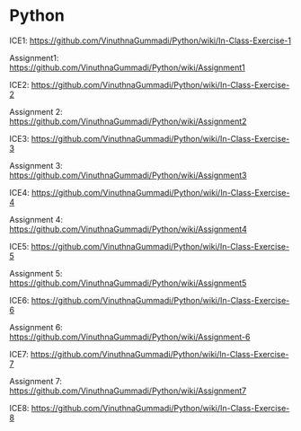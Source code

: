# Python

ICE1:
https://github.com/VinuthnaGummadi/Python/wiki/In-Class-Exercise-1

Assignment1:
https://github.com/VinuthnaGummadi/Python/wiki/Assignment1

ICE2:
https://github.com/VinuthnaGummadi/Python/wiki/In-Class-Exercise-2

Assignment 2:
https://github.com/VinuthnaGummadi/Python/wiki/Assignment2

ICE3:
https://github.com/VinuthnaGummadi/Python/wiki/In-Class-Exercise-3

Assignment 3:
https://github.com/VinuthnaGummadi/Python/wiki/Assignment3

ICE4:
https://github.com/VinuthnaGummadi/Python/wiki/In-Class-Exercise-4

Assignment 4:
https://github.com/VinuthnaGummadi/Python/wiki/Assignment4

ICE5:
https://github.com/VinuthnaGummadi/Python/wiki/In-Class-Exercise-5

Assignment 5:
https://github.com/VinuthnaGummadi/Python/wiki/Assignment5

ICE6:
https://github.com/VinuthnaGummadi/Python/wiki/In-Class-Exercise-6

Assignment 6:
https://github.com/VinuthnaGummadi/Python/wiki/Assignment-6

ICE7:
https://github.com/VinuthnaGummadi/Python/wiki/In-Class-Exercise-7

Assignment 7:
https://github.com/VinuthnaGummadi/Python/wiki/Assignment7

ICE8:
https://github.com/VinuthnaGummadi/Python/wiki/In-Class-Exercise-8

